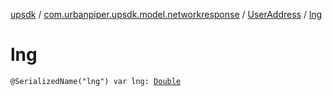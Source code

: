 [upsdk](../../index.md) / [com.urbanpiper.upsdk.model.networkresponse](../index.md) / [UserAddress](index.md) / [lng](./lng.md)

# lng

`@SerializedName("lng") var lng: `[`Double`](https://kotlinlang.org/api/latest/jvm/stdlib/kotlin/-double/index.html)